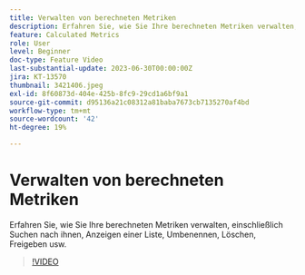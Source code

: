 ```yaml
---
title: Verwalten von berechneten Metriken
description: Erfahren Sie, wie Sie Ihre berechneten Metriken verwalten, einschließlich Suchen nach ihnen, Anzeigen einer Liste, Umbenennen, Löschen, Freigeben usw.
feature: Calculated Metrics
role: User
level: Beginner
doc-type: Feature Video
last-substantial-update: 2023-06-30T00:00:00Z
jira: KT-13570
thumbnail: 3421406.jpeg
exl-id: 8f60873d-404e-425b-8fc9-29cd1a6bf9a1
source-git-commit: d95136a21c08312a81baba7673cb7135270af4bd
workflow-type: tm+mt
source-wordcount: '42'
ht-degree: 19%

---
```


# Verwalten von berechneten Metriken

Erfahren Sie, wie Sie Ihre berechneten Metriken verwalten, einschließlich Suchen nach ihnen, Anzeigen einer Liste, Umbenennen, Löschen, Freigeben usw.

>[!VIDEO](https://video.tv.adobe.com/v/3423587/?learn=on&captions=ger)
